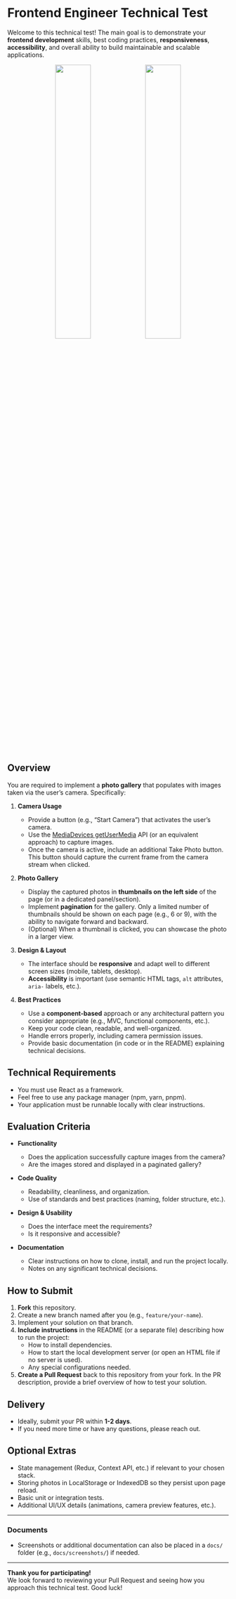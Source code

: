 # Frontend Engineer Technical Test

Welcome to this technical test! The main goal is to demonstrate your **frontend development** skills, best coding practices, **responsiveness**, **accessibility**, and overall ability to build maintainable and scalable applications.

<p align="center">
  <img src="https://github.com/user-attachments/assets/b7dbdaa4-2973-4117-8c8b-7991150ab853" width="40%" />
  <img src="https://github.com/user-attachments/assets/d6a82be9-d416-483e-9293-06277d8f7acd" width="40%" />
</p>

## Overview

You are required to implement a **photo gallery** that populates with images taken via the user’s camera. Specifically:
1. **Camera Usage**  
   - Provide a button (e.g., “Start Camera”) that activates the user’s camera.  
   - Use the [MediaDevices getUserMedia](https://developer.mozilla.org/en-US/docs/Web/API/MediaDevices/getUserMedia) API (or an equivalent approach) to capture images.
   - Once the camera is active, include an additional Take Photo button. This button should capture the current frame from the camera stream when clicked.

2. **Photo Gallery**  
   - Display the captured photos in **thumbnails on the left side** of the page (or in a dedicated panel/section).
   - Implement **pagination** for the gallery. Only a limited number of thumbnails should be shown on each page (e.g., 6 or 9), with the ability to navigate forward and backward.
   - (Optional) When a thumbnail is clicked, you can showcase the photo in a larger view.

3. **Design & Layout**  
   - The interface should be **responsive** and adapt well to different screen sizes (mobile, tablets, desktop).
   - **Accessibility** is important (use semantic HTML tags, `alt` attributes, `aria-` labels, etc.).

4. **Best Practices**  
   - Use a **component-based** approach or any architectural pattern you consider appropriate (e.g., MVC, functional components, etc.).
   - Keep your code clean, readable, and well-organized.
   - Handle errors properly, including camera permission issues.
   - Provide basic documentation (in code or in the README) explaining technical decisions.

## Technical Requirements

- You must use React as a framework.
- Feel free to use any package manager (npm, yarn, pnpm).
- Your application must be runnable locally with clear instructions.

## Evaluation Criteria

- **Functionality**  
  - Does the application successfully capture images from the camera?  
  - Are the images stored and displayed in a paginated gallery?

- **Code Quality**  
  - Readability, cleanliness, and organization.  
  - Use of standards and best practices (naming, folder structure, etc.).

- **Design & Usability**  
  - Does the interface meet the requirements?  
  - Is it responsive and accessible?

- **Documentation**  
  - Clear instructions on how to clone, install, and run the project locally.  
  - Notes on any significant technical decisions.

## How to Submit

1. **Fork** this repository.  
2. Create a new branch named after you (e.g., `feature/your-name`).  
3. Implement your solution on that branch.  
4. **Include instructions** in the README (or a separate file) describing how to run the project:
   - How to install dependencies.  
   - How to start the local development server (or open an HTML file if no server is used).  
   - Any special configurations needed.
5. **Create a Pull Request** back to this repository from your fork. In the PR description, provide a brief overview of how to test your solution.

## Delivery

- Ideally, submit your PR within **1-2 days**.  
- If you need more time or have any questions, please reach out.

## Optional Extras

- State management (Redux, Context API, etc.) if relevant to your chosen stack.
- Storing photos in LocalStorage or IndexedDB so they persist upon page reload.
- Basic unit or integration tests.
- Additional UI/UX details (animations, camera preview features, etc.).

---
### Documents

- Screenshots or additional documentation can also be placed in a `docs/` folder (e.g., `docs/screenshots/`) if needed.

---

**Thank you for participating!**  
We look forward to reviewing your Pull Request and seeing how you approach this technical test. Good luck!
